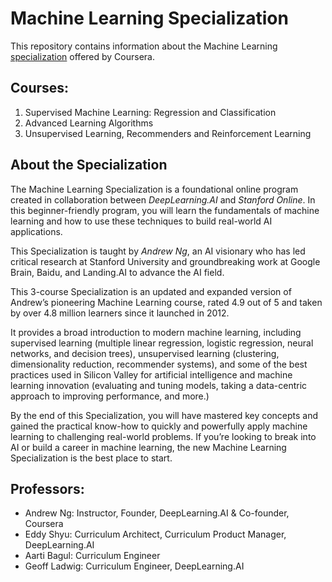 # Machine Learning Specialization
This repository contains information about the Machine Learning [specialization](https://www.coursera.org/specializations/machine-learning-introduction) offered by Coursera.

## Courses:

1) Supervised Machine Learning: Regression and Classification
2) Advanced Learning Algorithms
3) Unsupervised Learning, Recommenders and Reinforcement Learning

## About the Specialization

The Machine Learning Specialization is a foundational online program created in collaboration between *DeepLearning.AI* and *Stanford Online*. 
In this beginner-friendly program, you will learn the fundamentals of machine learning and how to use these techniques to build real-world AI applications. 

This Specialization is taught by *Andrew Ng*, an AI visionary who has led critical research at Stanford University and groundbreaking work at Google Brain, Baidu, and Landing.AI to advance the AI field.

This 3-course Specialization is an updated and expanded version of Andrew’s pioneering Machine Learning course, rated 4.9 out of 5 and taken by over 4.8 million learners since it launched in 2012. 

It provides a broad introduction to modern machine learning, including supervised learning (multiple linear regression, logistic regression, neural networks, and decision trees), unsupervised learning (clustering, dimensionality reduction, recommender systems), and some of the best practices used in Silicon Valley for artificial intelligence and machine learning innovation (evaluating and tuning models, taking a data-centric approach to improving performance, and more.)

By the end of this Specialization, you will have mastered key concepts and gained the practical know-how to quickly and powerfully apply machine learning to challenging real-world problems. If you’re looking to break into AI or build a career in machine learning, the new Machine Learning Specialization is the best place to start.

## Professors:

- Andrew Ng: Instructor, Founder, DeepLearning.AI & Co-founder, Coursera
- Eddy Shyu: Curriculum Architect, Curriculum Product Manager, DeepLearning.AI
- Aarti Bagul: Curriculum Engineer
- Geoff Ladwig: Curriculum Engineer, DeepLearning.AI